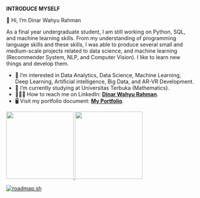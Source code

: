 **INTRODUCE MYSELF**

👋 Hi, I’m Dinar Wahyu Rahman

As a final year undergraduate student, I am still working on Python, SQL, and machine learning skills. From my understanding of programming language skills and these skills, I was able to produce several small and medium-scale projects related to data science, and machine learning (Recommender System, NLP, and Computer Vision). I like to learn new things and develop them.


- 👀 I’m interested in Data Analytics, Data Science, Machine Learning, Deep Learning, Artificial intelligence, Big Data, and AR-VR Development.
- 🌱 I’m currently studying at Universitas Terbuka (Mathematics).
- 👩🏻‍💼 How to reach me on LinkedIn: **[Dinar Wahyu Rahman](https://www.linkedin.com/in/dinar-wahyu-rahman-00a405162/)**.
- 🖥 Visit my portfolio document: **[My Portfolio](https://drive.google.com/file/d/1jIvwwyIdzlKvCBYbCUK_FdNi0tBtTlh6/view?usp=sharing)**.

<p align="left">
<a href="https://github.com/dinarrahman30">
  <img height="180em" src="https://github-readme-stats-eight-theta.vercel.app/api?username=dinarrahman30&show_icons=true&theme=algolia&include_all_commits=true&count_private=true"/>
  <img height="180em" src="https://github-readme-stats-eight-theta.vercel.app/api/top-langs/?username=dinarrahman30&layout=compact&langs_count=8&theme=algolia"/>
</a>
</p>

[![roadmap.sh](https://api.roadmap.sh/v1-badge/tall/64748febc4ec366ad5b17386?variant=dark)](https://roadmap.sh)

<!---
dinarrahman30/dinarrahman30 is a ✨ special ✨ repository because its `README.md` (this file) appears on your GitHub profile.
You can click the Preview link to take a look at your changes.
--->
